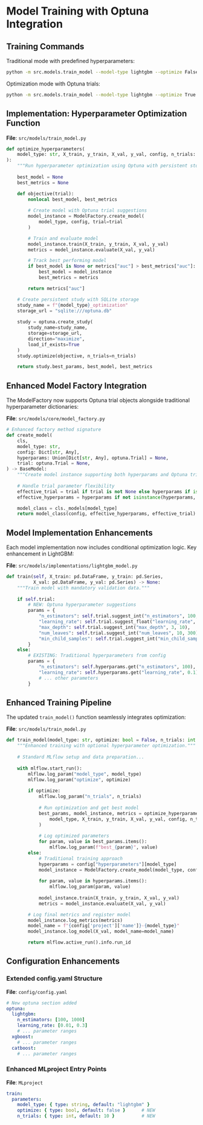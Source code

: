 # Model Training with Optuna Integration

## Training Commands

Traditional mode with predefined hyperparameters:
```bash
python -m src.models.train_model --model-type lightgbm --optimize False
```

Optimization mode with Optuna trials:
```bash
python -m src.models.train_model --model-type lightgbm --optimize True --n-trials 20
```

## Implementation: Hyperparameter Optimization Function

**File**: `src/models/train_model.py`

```python
def optimize_hyperparameters(
    model_type: str, X_train, y_train, X_val, y_val, config, n_trials: int
):
    """Run hyperparameter optimization using Optuna with persistent storage."""
    
    best_model = None
    best_metrics = None

    def objective(trial):
        nonlocal best_model, best_metrics
        
        # Create model with Optuna trial suggestions
        model_instance = ModelFactory.create_model(
            model_type, config, trial=trial
        )

        # Train and evaluate model
        model_instance.train(X_train, y_train, X_val, y_val)
        metrics = model_instance.evaluate(X_val, y_val)

        # Track best performing model
        if best_model is None or metrics["auc"] > best_metrics["auc"]:
            best_model = model_instance
            best_metrics = metrics

        return metrics["auc"]

    # Create persistent study with SQLite storage
    study_name = f"{model_type}_optimization"
    storage_url = "sqlite:///optuna.db"
    
    study = optuna.create_study(
        study_name=study_name,
        storage=storage_url,
        direction="maximize",
        load_if_exists=True
    )
    study.optimize(objective, n_trials=n_trials)

    return study.best_params, best_model, best_metrics
```

## Enhanced Model Factory Integration

The ModelFactory now supports Optuna trial objects alongside traditional hyperparameter dictionaries:

**File**: `src/models/core/model_factory.py`

```python
# Enhanced factory method signature
def create_model(
    cls,
    model_type: str,
    config: Dict[str, Any],
    hyperparams: Union[Dict[str, Any], optuna.Trial] = None,
    trial: optuna.Trial = None,
) -> BaseModel:
    """Create model instance supporting both hyperparams and Optuna trials."""
    
    # Handle trial parameter flexibility
    effective_trial = trial if trial is not None else hyperparams if isinstance(hyperparams, optuna.Trial) else None
    effective_hyperparams = hyperparams if not isinstance(hyperparams, optuna.Trial) else None

    model_class = cls._models[model_type]
    return model_class(config, effective_hyperparams, effective_trial)
```

## Model Implementation Enhancements

Each model implementation now includes conditional optimization logic. Key enhancement in LightGBM:

**File**: `src/models/implementations/lightgbm_model.py`

```python
def train(self, X_train: pd.DataFrame, y_train: pd.Series, 
          X_val: pd.DataFrame, y_val: pd.Series) -> None:
    """Train model with mandatory validation data."""
    
    if self.trial:
        # NEW: Optuna hyperparameter suggestions
        params = {
            "n_estimators": self.trial.suggest_int("n_estimators", 100, 1000),
            "learning_rate": self.trial.suggest_float("learning_rate", 0.01, 0.3),
            "max_depth": self.trial.suggest_int("max_depth", 3, 10),
            "num_leaves": self.trial.suggest_int("num_leaves", 10, 300),
            "min_child_samples": self.trial.suggest_int("min_child_samples", 5, 100),
        }
    else:
        # EXISTING: Traditional hyperparameters from config
        params = {
            "n_estimators": self.hyperparams.get("n_estimators", 100),
            "learning_rate": self.hyperparams.get("learning_rate", 0.1),
            # ... other parameters
        }
```

## Enhanced Training Pipeline

The updated `train_model()` function seamlessly integrates optimization:

**File**: `src/models/train_model.py`

```python
def train_model(model_type: str, optimize: bool = False, n_trials: int = 10) -> str:
    """Enhanced training with optional hyperparameter optimization."""
    
    # Standard MLflow setup and data preparation...
    
    with mlflow.start_run():
        mlflow.log_param("model_type", model_type)
        mlflow.log_param("optimize", optimize)
        
        if optimize:
            mlflow.log_param("n_trials", n_trials)
            
            # Run optimization and get best model
            best_params, model_instance, metrics = optimize_hyperparameters(
                model_type, X_train, y_train, X_val, y_val, config, n_trials
            )
            
            # Log optimized parameters
            for param, value in best_params.items():
                mlflow.log_param(f"best_{param}", value)
        else:
            # Traditional training approach
            hyperparams = config["hyperparameters"][model_type]
            model_instance = ModelFactory.create_model(model_type, config, hyperparams)
            
            for param, value in hyperparams.items():
                mlflow.log_param(param, value)
                
            model_instance.train(X_train, y_train, X_val, y_val)
            metrics = model_instance.evaluate(X_val, y_val)

        # Log final metrics and register model
        model_instance.log_metrics(metrics)
        model_name = f"{config['project']['name']}-{model_type}"
        model_instance.log_model(X_val, model_name=model_name)

        return mlflow.active_run().info.run_id
```

## Configuration Enhancements

### Extended config.yaml Structure

**File**: `config/config.yaml`

```yaml
# New optuna section added
optuna:
  lightgbm:
    n_estimators: [100, 1000]
    learning_rate: [0.01, 0.3]
    # ... parameter ranges
  xgboost:
    # ... parameter ranges  
  catboost:
    # ... parameter ranges
```

### Enhanced MLproject Entry Points

**File**: `MLproject`

```yaml
train:
  parameters:
    model_type: { type: string, default: "lightgbm" }
    optimize: { type: bool, default: false }      # NEW
    n_trials: { type: int, default: 10 }          # NEW
```